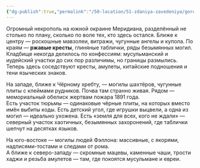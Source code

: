 ```yaml
---
{"dg-publish":true,"permalink":"/50-location/51-zdaniya-zavedeniya/gorodskoe-kladbishhe/","tags":["локация"]}
---
```


Огромный некрополь на южной окраине Меридиана, разделённый не столько по плану, сколько по воле тех, кто здесь остался. Ближе к центру — роскошные мавзолеи, витражи, чугунные ангелы и купола. По краям — **ржавые кресты**, глиняные таблички, ряды безымянных могил.  
Кладбище некогда делилось по конфессиям: мусульманский и иудейский участки до сих пор различимы, но границы размылись. Теперь здесь соседствуют кресты, амулеты, китайские подношения и тени языческих знаков.

На западе, ближе к Чёрному хребту, — могилы шахтёров, чугунные плиты с клеймами рудников. Почва там странно живая. Рядом — мемориальный обелиск жертвам пожара 1891 года.  
Есть участок тюрьмы — одинаковые чёрные плиты, на которых вместо имён выбиты коды. Есть детский угол, где игрушки выцвели, а одна из могил — идеально ухожена. Есть «земля для всех, кого не ждали» — северный участок хаотичных, безымянных захоронений, где таблички шепчут на десятках языков.

На юго-востоке — могилы людей Фэллона: массивные, с якорями, надписями-тостами и следами от рома.  
А ближе к северо-западу — скромные мацевы, каменные чаши, трости хаджи и резьба амулетов — там, где покоятся мусульмане и евреи. 